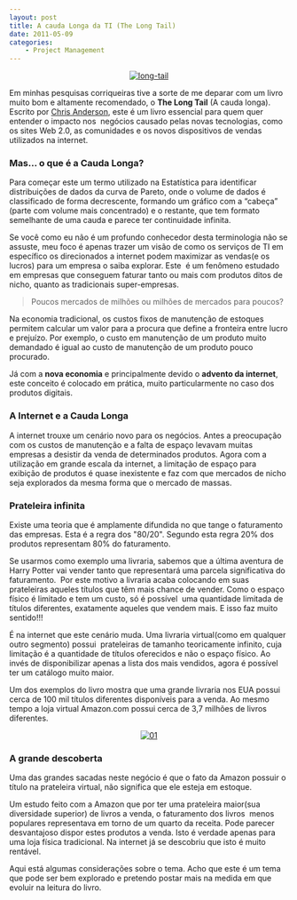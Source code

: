 ```yaml
---
layout: post
title: A cauda Longa da TI (The Long Tail)
date: 2011-05-09
categories:
    - Project Management
---
```


<p align="center"><a href="http://blob.vitormeriat.com.br/images/2011/05/long-tail.png"><img alt="long-tail" src="http://blob.vitormeriat.com.br/images/2011/05/long-tail.png" /></a></p>

Em minhas pesquisas corriqueiras tive a sorte de me deparar com um livro muito bom e altamente recomendado, o <strong>The Long Tail</strong> (A cauda longa). Escrito por <a href="http://www.longtail.com/" target="_blank">Chris Anderson</a>, este é um livro essencial para quem quer entender o impacto nos&nbsp; negócios causado pelas novas tecnologias, como os sites Web 2.0, as comunidades e os novos dispositivos de vendas utilizados na internet.

### Mas… o que é a Cauda Longa?

Para começar este um termo utilizado na Estatística para identificar distribuições de dados da curva de Pareto, onde o volume de dados é classificado de forma decrescente, formando um gráfico com a “cabeça” (parte com volume mais concentrado) e o restante, que tem formato semelhante de uma cauda e parece ter continuidade infinita.

Se você como eu não é um profundo conhecedor desta terminologia não se assuste, meu foco é apenas trazer um visão de como os serviços de TI em específico os direcionados a internet podem maximizar as vendas(e os lucros) para um empresa o saiba explorar. Este&nbsp; é um fenômeno estudado em empresas que conseguem faturar tanto ou mais com produtos ditos de nicho, quanto as tradicionais super-empresas.

> Poucos mercados de milhões ou milhões de mercados para poucos?

Na economia tradicional, os custos fixos de manutenção de estoques permitem calcular um valor para a procura que define a fronteira entre lucro e prejuízo. Por exemplo, o custo em manutenção de um produto muito demandado é igual ao custo de manutenção de um produto pouco procurado.

Já com a <strong>nova economia</strong> e principalmente devido o <strong>advento da internet</strong>, este conceito é colocado em prática, muito particularmente no caso dos produtos digitais.

### A Internet e a Cauda Longa
A internet trouxe um cenário novo para os negócios. Antes a preocupação com os custos de manutenção e a falta de espaço levavam muitas empresas a desistir da venda de determinados produtos. Agora com a utilização em grande escala da internet, a limitação de espaço para exibição de produtos é quase inexistente e faz com que mercados de nicho seja explorados da mesma forma que o mercado de massas.

### Prateleira infinita

Existe uma teoria que é amplamente difundida no que tange o faturamento das empresas. Esta é a regra dos "80/20". Segundo esta regra 20% dos produtos representam 80% do faturamento.

Se usarmos como exemplo uma livraria, sabemos que a última aventura de Harry Potter vai vender tanto que representará uma parcela significativa do faturamento.&nbsp; Por este motivo a livraria acaba colocando em suas prateleiras aqueles títulos que têm mais chance de vender. Como o espaço físico é limitado e tem um custo, só é possível&nbsp; uma quantidade limitada de títulos diferentes, exatamente aqueles que vendem mais. E isso faz muito sentido!!!

É na internet que este cenário muda. Uma livraria virtual(como em qualquer outro segmento) possui&nbsp; prateleiras de tamanho teoricamente infinito, cuja limitação é a quantidade de títulos oferecidos e não o espaço físico. Ao invés de disponibilizar apenas a lista dos mais vendidos, agora é possível ter um catálogo muito maior.

Um dos exemplos do livro mostra que uma grande livraria nos EUA possui cerca de 100 mil títulos diferentes disponíveis para a venda. Ao mesmo tempo a loja virtual Amazon.com possui cerca de 3,7 milhões de livros diferentes.

<p align="center"><a href="http://blob.vitormeriat.com.br/images/2011/05/012.png"><img alt="01" src="http://blob.vitormeriat.com.br/images/2011/05/012.png" /></a></p>

### A grande descoberta

Uma das grandes sacadas neste negócio é que o fato da Amazon possuir o título na prateleira virtual, não significa que ele esteja em estoque.

Um estudo feito com a Amazon que por ter uma prateleira maior(sua diversidade superior) de livros a venda, o faturamento dos livros&nbsp; menos populares representava em torno de um quarto da receita. Pode parecer&nbsp; desvantajoso dispor estes produtos a venda. Isto é verdade apenas para uma loja física tradicional. Na internet já se descobriu que isto é muito rentável.

Aqui está algumas considerações sobre o tema. Acho que este é um tema que pode ser bem explorado e pretendo postar mais na medida em que evoluir na leitura do livro.
